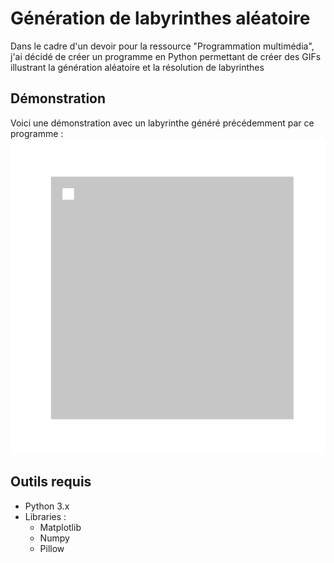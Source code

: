 # Génération de labyrinthes aléatoire

Dans le cadre d'un devoir pour la ressource "Programmation multimédia", j'ai décidé de créer un programme en Python permettant de créer des GIFs illustrant la génération aléatoire et la résolution de labyrinthes 

## Démonstration

Voici une démonstration avec un labyrinthe généré précédemment par ce programme :
![maze-demo](https://github.com/om4r932/maze-gif-generator/blob/main/demo.gif)

## Outils requis
- Python 3.x
- Libraries :
    - Matplotlib
    - Numpy
    - Pillow